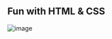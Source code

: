 Fun with HTML & CSS
-------------------------------------------------------------------------------------------------------
<!-- # Documentation of JavaScript
------------------------
Why do we need JavaScript
-------------------------
1. Static content can be rendered using HTML & CSS
2. But to make interactive or dynamic web content we need JS
3. AJAX Calls or Manipulating the DOM
In Javascript, several data types are supported, such as Boolean, Number, String, Object, Null, and Undefined.
var name = null; // null example
var name; //undefined
------------------------------
JS is Dynamic type-- single variable can be used in different types  -->


![image](https://user-images.githubusercontent.com/98251620/222801052-995255e7-5a7a-4cc9-bbea-f8e2b510357c.png)

 